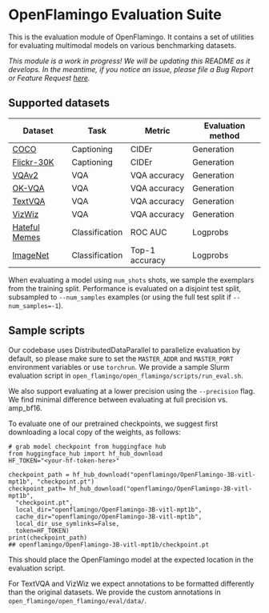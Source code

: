 # OpenFlamingo Evaluation Suite

This is the evaluation module of OpenFlamingo. It contains a set of utilities for evaluating multimodal models on various benchmarking datasets.

*This module is a work in progress! We will be updating this README as it develops. In the meantime, if you notice an issue, please file a Bug Report or Feature Request [here](https://github.com/mlfoundations/open_flamingo/issues/new/choose).*

## Supported datasets

|Dataset|Task|Metric|Evaluation method|
|-------|----|------|-----------------|
|[COCO](https://arxiv.org/abs/1405.0312)|Captioning|CIDEr|Generation|
|[Flickr-30K](https://aclanthology.org/Q14-1006/)|Captioning|CIDEr|Generation|
|[VQAv2](https://arxiv.org/abs/1612.00837v3)|VQA|VQA accuracy|Generation|
|[OK-VQA](https://arxiv.org/abs/1906.00067)|VQA|VQA accuracy|Generation|
|[TextVQA](https://arxiv.org/abs/1904.08920)|VQA|VQA accuracy|Generation|
|[VizWiz](https://arxiv.org/abs/1802.08218)|VQA|VQA accuracy|Generation|
|[Hateful Memes](https://arxiv.org/abs/2005.04790)|Classification|ROC AUC|Logprobs|
|[ImageNet](https://arxiv.org/abs/1409.0575)|Classification|Top-1 accuracy|Logprobs|

When evaluating a model using `num_shots` shots, we sample the exemplars from the training split. Performance is evaluated on a disjoint test split, subsampled to `--num_samples` examples (or using the full test split if `--num_samples=-1`).

## Sample scripts
Our codebase uses DistributedDataParallel to parallelize evaluation by default, so please make sure to set the `MASTER_ADDR` and `MASTER_PORT` environment variables or use `torchrun`. We provide a sample Slurm evaluation script in `open_flamingo/open_flamingo/scripts/run_eval.sh`. 

We also support evaluating at a lower precision using the `--precision` flag. We find minimal difference between evaluating at full precision vs. amp_bf16.

To evaluate one of our pretrained checkpoints, we suggest first downloading a local copy of the weights, as follows:

```
# grab model checkpoint from huggingface hub
from huggingface_hub import hf_hub_download
HF_TOKEN="<your-hf-token-here>"

checkpoint_path = hf_hub_download("openflamingo/OpenFlamingo-3B-vitl-mpt1b", "checkpoint.pt")
checkpoint_path= hf_hub_download("openflamingo/OpenFlamingo-3B-vitl-mpt1b", 
  "checkpoint.pt", 
  local_dir="openflamingo/OpenFlamingo-3B-vitl-mpt1b", 
  cache_dir="openflamingo/OpenFlamingo-3B-vitl-mpt1b", 
  local_dir_use_symlinks=False,
  token=HF_TOKEN)
print(checkpoint_path)
## openflamingo/OpenFlamingo-3B-vitl-mpt1b/checkpoint.pt
```

This should place the OpenFlamingo model at the expected location in the evaluation script.

For TextVQA and VizWiz we expect annotations to be formatted differently than the original datasets. We provide the custom annotations in `open_flamingo/open_flamingo/eval/data/`.